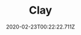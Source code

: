 ---
templateKey: blog-post
featuredpost: false
date: 2020-02-23T00:22:22.711Z
featuredimage: /img/Clay.png
title: Clay
description: Clay
type: resource
sellPrice: 2
tags:
  - resource
---